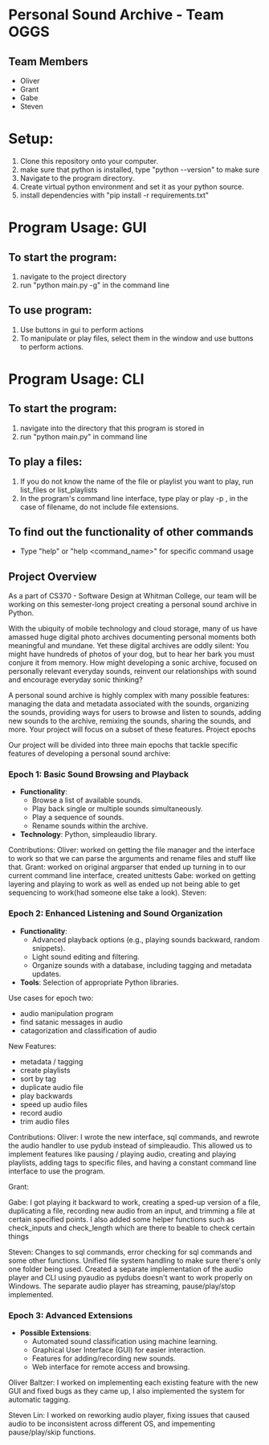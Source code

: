 


# Personal Sound Archive - Team OGGS






## Team Members
- Oliver
- Grant
- Gabe
- Steven


# Setup:
1. Clone this repository onto your computer.
2. make sure that python is installed, type "python --version" to make sure 
3. Navigate to the program directory.
4. Create virtual python environment and set it as your python source.
5. install dependencies with "pip install -r requirements.txt"



# Program Usage: GUI

## To start the program:
1. navigate to the project directory
2. run "python main.py -g" in the command line

## To use program:
1. Use buttons in gui to perform actions
2. To manipulate or play files, select them in the window and use buttons to perform actions.



# Program Usage: CLI

## To start the program:
  1. navigate into the directory that this program is stored in
  2. run "python main.py" in command line
  
## To play a files:
  1. If you do not know the name of the file or playlist you want to play, run list_files or list_playlists
  2. In the program's command line interface, type play <filename> or play -p <playlist>, in the case of filename, do not include file extensions. 

## To find out the functionality of other commands
  - Type "help" or "help <command_name>" for specific command usage





## Project Overview
As a part of CS370 - Software Design at Whitman College, our team will be working on this semester-long project creating a personal sound archive in Python.

With the ubiquity of mobile technology and cloud storage, many of us have amassed huge digital photo archives documenting personal moments both meaningful and mundane. Yet these digital archives are oddly silent: You might have hundreds of photos of your dog, but to hear her bark you must conjure it from memory. How might developing a sonic archive, focused on personally relevant everyday sounds, reinvent our relationships with sound and encourage everyday sonic thinking?

A personal sound archive is highly complex with many possible features: managing the data and metadata associated with the sounds, organizing the sounds, providing ways for users to browse and listen to sounds, adding new sounds to the archive, remixing the sounds, sharing the sounds, and more. Your project will focus on a subset of these features.
Project epochs

Our project will be divided into three main epochs that tackle specific features of developing a personal sound archive: 

### Epoch 1: Basic Sound Browsing and Playback
- **Functionality**:
  - Browse a list of available sounds.
  - Play back single or multiple sounds simultaneously.
  - Play a sequence of sounds.
  - Rename sounds within the archive.
- **Technology**: Python, simpleaudio library.

Contributions: 
Oliver:
  worked on getting the file manager and the interface to work so that we can parse the arguments and rename files and stuff like that.
Grant:
  worked on original argparser that ended up turning in to our current command line interface, created unittests
Gabe:
  worked on getting layering and playing to work as well as ended up not being able to get sequencing to work(had someone else take a look).
Steven:


### Epoch 2: Enhanced Listening and Sound Organization
- **Functionality**:
  - Advanced playback options (e.g., playing sounds backward, random snippets).
  - Light sound editing and filtering.
  - Organize sounds with a database, including tagging and metadata updates.
- **Tools**: Selection of appropriate Python libraries.


Use cases for epoch two:
- audio manipulation program
- find satanic messages in audio
- catagorization and classification of audio


New Features:
- metadata / tagging
- create playlists
- sort by tag
- duplicate audio file
- play backwards
- speed up audio files
- record audio
- trim audio files 


Contributions: 
Oliver:
  I wrote the new interface, sql commands, and rewrote the audio handler to use pydub instead of simpleaudio. This allowed us to implement features like pausing / playing audio, creating and playing playlists, adding tags to specific files, and having a constant command line interface to use the program. 

Grant:

Gabe:
  I got playing it backward to work, creating a sped-up version of a file, duplicating a file, recording new audio from an input, and trimming a file at certain specified points. I also added some helper functions such as check_inputs and check_length which are there to beable to check certain things

Steven:
  Changes to sql commands, error checking for sql commands and some other functions. Unified file system handling to make sure there's only one folder being used. Created a separate implementation of the audio player and CLI using pyaudio as pydubs doesn't want to work properly on Windows. The separate audio player has streaming, pause/play/stop implemented.

### Epoch 3: Advanced Extensions
- **Possible Extensions**:
  - Automated sound classification using machine learning.
  - Graphical User Interface (GUI) for easier interaction.
  - Features for adding/recording new sounds.
  - Web interface for remote access and browsing.



Oliver Baltzer: I worked on implementing each existing feature with the new GUI and fixed bugs as they came up, I also implemented the system for automatic tagging. 

Steven Lin: I worked on reworking audio player, fixing issues that caused audio to be inconsistent across different OS, and impementing pause/play/skip functions.
